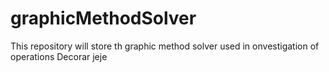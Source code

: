 # graphicMethodSolver
This repository will store th graphic method solver used in onvestigation of operations
Decorar jeje
